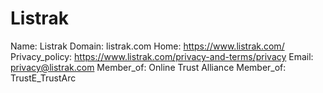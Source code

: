 
# Listrak

Name: Listrak
Domain: listrak.com
Home: https://www.listrak.com/
Privacy_policy: https://www.listrak.com/privacy-and-terms/privacy
Email: privacy@listrak.com
Member_of: Online Trust Alliance
Member_of: TrustE_TrustArc
